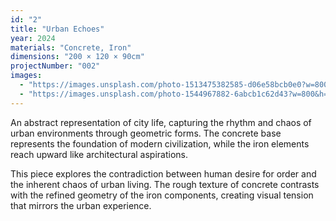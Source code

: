 ```yaml
---
id: "2"
title: "Urban Echoes"
year: 2024
materials: "Concrete, Iron"
dimensions: "200 × 120 × 90cm"
projectNumber: "002"
images:
  - "https://images.unsplash.com/photo-1513475382585-d06e58bcb0e0?w=800&h=1000&fit=crop"
  - "https://images.unsplash.com/photo-1544967882-6abcb1c62d43?w=800&h=1000&fit=crop"
---
```


An abstract representation of city life, capturing the rhythm and chaos of urban environments through geometric forms. The concrete base represents the foundation of modern civilization, while the iron elements reach upward like architectural aspirations.

This piece explores the contradiction between human desire for order and the inherent chaos of urban living. The rough texture of concrete contrasts with the refined geometry of the iron components, creating visual tension that mirrors the urban experience.